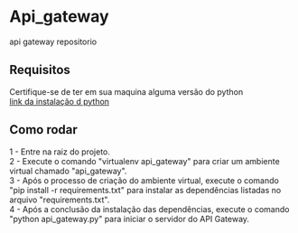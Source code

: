 # Api_gateway
api gateway repositorio

## Requisitos
Certifique-se de ter em sua maquina alguma versão do python <br>
[link da instalação d python](https://www.python.org/downloads/)

## Como rodar 
1 - Entre na raiz do projeto.<br>
2 - Execute o comando "virtualenv api_gateway" para criar um ambiente virtual chamado "api_gateway".<br>
3 - Após o processo de criação do ambiente virtual, execute o comando "pip install -r requirements.txt" para instalar as dependências listadas no arquivo "requirements.txt".<br>
4 - Após a conclusão da instalação das dependências, execute o comando "python api_gateway.py" para iniciar o servidor do API Gateway.<br>